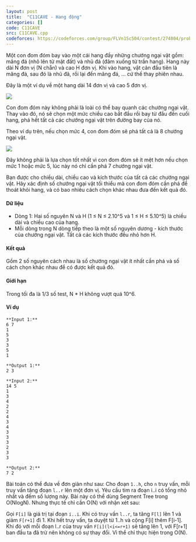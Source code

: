 ```yaml
---
layout: post
title:  "C11CAVE - Hang động"
categories: []
code: C11CAVE
src: C11CAVE.cpp
codeforces: https://codeforces.com/group/FLVn1Sc504/contest/274804/problem/S
---
```




Một con đom đóm bay vào một cái hang đầy những chướng ngại vật gồm: măng đá (nhô lên từ mặt đất) và nhũ đá (đâm xuống từ trần hang). Hang này dài N đơn vị (N chẵn) và cao H đơn vị. Khi vào hang, vật cản đầu tiên là măng đá, sau đó là nhũ đã, rồi lại đến măng đá, ... cứ thế thay phiên nhau.

Đây là một ví dụ về một hang dài 14 đơn vị và cao 5 đơn vị.

![](http://vn.spoj.com/content/tohuuquan:C11CAVE_1.bmp)

Con đom đóm này không phải là loài có thể bay quanh các chướng ngại vật. Thay vào đó, nó sẽ chọn một mức chiều cao bắt đầu rồi bay từ đầu đến cuối hang, phá hết tất cả các chướng ngại vật trên đường bay của nó.

Theo ví dụ trên, nếu chọn mức 4, con đom đóm sẽ phá tất cả là 8 chướng ngại vật.

![](http://vn.spoj.com/content/tohuuquan:C11CAVE_2.bmp)

Đây không phải là lựa chọn tốt nhất vì con đom đóm sẽ ít mệt hơn nếu chọn mức 1 hoặc mức 5, lúc này nó chỉ cần phá 7 chướng ngại vật.

Bạn được cho chiều dài, chiều cao và kích thước của tất cả các chướng ngại vật. Hãy xác định số chướng ngại vật tối thiểu mà con đom đóm cần phá để thoát khỏi hang, và có bao nhiêu cách chọn khác nhau đưa đến kết quả đó.

#### Dữ liệu

*   Dòng 1: Hai số nguyên N và H (1 ≤ N ≤ 2.10^5 và 1 ≤ H ≤ 5.10^5) là chiều dài và chiều cao của hang.
*   Mỗi dòng trong N dòng tiếp theo là một số nguyên dương - kích thước của chướng ngại vật. Tất cả các kích thước đều nhỏ hơn H.

#### Kết quả

Gồm 2 số nguyên cách nhau là số chướng ngại vật ít nhất cần phá và số cách chọn khác nhau để có được kết quả đó.

#### Giới hạn

Trong tối đa là 1/3 số test, N \* H không vượt quá 10^6.

#### Ví dụ

```
**Input 1:**
6 7  
1  
5  
3  
3  
5  
1

**Output 1:**
2 3 

**Input 2:**
14 5  
1  
3  
4  
2  
2  
4  
3  
4  
3  
3  
3  
2  
3  
3

**Output 2:**
7 2
```

<!--more-->



Bài toán có thể đưa về đơn giản như sau: Cho đoạn `1..h`, cho `n` truy vấn, mỗi truy vấn tăng đoạn `l..r` lên một đơn vị. Yêu cầu tim ra đoạn i..i có tổng nhỏ nhất và đếm số lượng này. Bài này có thể dùng Segment Tree trong O(NlogN). Nhưng thực tế chỉ cần O(N) với nhận xét sau:

Gọi `F[i]` là giá trị tại đoạn `i..i`. Khi có truy vấn `l..r`, ta tăng `F[l]` lên 1 và giảm `F[r+1]` đi 1. Khi hết truy vấn, ta duyệt từ 1..h và cộng F[i] thêm F[i-1]. Khi đó với mỗi đoạn l..r của truy vấn `F[i](l<i<=r+1)` sẽ tăng lên 1, với F[r+1] ban đầu ta đã trừ nên không có sự thay đổi. Vì thể chỉ thực hiện trong O(N).
